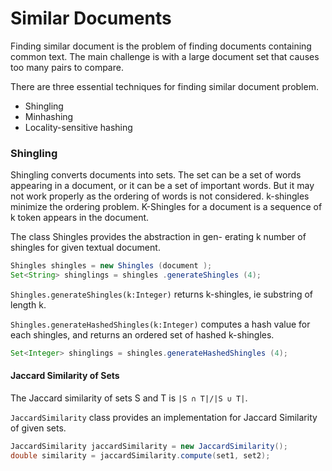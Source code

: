 # Similar Documents
Finding similar document is the problem of finding documents containing common text. The main challenge is with a large document set that causes too many pairs to compare.

There are three essential techniques for finding similar document problem.

  - Shingling
  - Minhashing
  - Locality-sensitive hashing

### Shingling
Shingling converts documents into sets. The set can be a set of words appearing in a document, or it can be a set of important words. But it may not work properly as the ordering of words is not considered. k-shingles minimize the ordering problem.
K-Shingles for a document is a sequence of k token appears in the document.

The class Shingles provides the abstraction in gen- erating k number of shingles for given textual document.

```java
Shingles shingles = new Shingles (document ); 
Set<String> shinglings = shingles .generateShingles (4);
```
`Shingles.generateShingles(k:Integer)` returns k-shingles, ie substring of length k. 

`Shingles.generateHashedShingles(k:Integer)` computes a hash value for each shingles, and returns an ordered set of hashed k-shingles.

```java
Set<Integer> shinglings = shingles.generateHashedShingles (4);
```

#### Jaccard Similarity of Sets
The Jaccard similarity of sets S and T is `|S ∩ T|/|S ∪ T|`.

`JaccardSimilarity` class provides an implementation for Jaccard Similarity of given sets.

```java
JaccardSimilarity jaccardSimilarity = new JaccardSimilarity();
double similarity = jaccardSimilarity.compute(set1, set2);
```